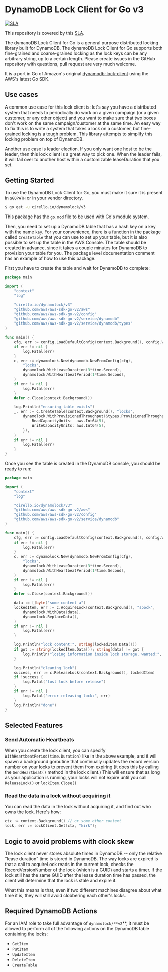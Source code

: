 # DynamoDB Lock Client for Go v3

[![SLA](https://img.shields.io/badge/SLA-95%25-brightgreen.svg)](https://github.com/cirello-io/public/blob/master/SLA.md)

This repository is covered by this [SLA](https://github.com/cirello-io/public/blob/master/SLA.md).

The dymanoDB Lock Client for Go is a general purpose distributed locking library
built for DynamoDB. The dynamoDB Lock Client for Go supports both fine-grained
and coarse-grained locking as the lock keys can be any arbitrary string, up to a
certain length. Please create issues in the GitHub repository with questions,
pull request are very much welcome.

It is a port in Go of Amazon's original [dynamodb-lock-client](https://github.com/awslabs/dynamodb-lock-client) using the AWS's latest Go SDK.

## Use cases
A common use case for this lock client is:
let's say you have a distributed system that needs to periodically do work on a
given campaign (or a given customer, or any other object) and you want to make
sure that two boxes don't work on the same campaign/customer at the same time.
An easy way to fix this is to write a system that takes a lock on a customer,
but fine-grained locking is a tough problem. This library attempts to simplify
this locking problem on top of DynamoDB.

Another use case is leader election. If you only want one host to be the leader,
then this lock client is a great way to pick one. When the leader fails, it will
fail over to another host within a customizable leaseDuration that you set.

## Getting Started
To use the DynamoDB Lock Client for Go, you must make it sure it is present in
`$GOPATH` or in your vendor directory.

```sh
$ go get -u cirello.io/dynamolock/v3
```

This package has the `go.mod` file to be used with Go's module system.

Then, you need to set up a DynamoDB table that has a hash key on a key with the
name `key`. For your convenience, there is a function in the package called
`CreateTable` that you can use to set up your table, but it is also possible to
set up the table in the AWS Console. The table should be created in advance,
since it takes a couple minutes for DynamoDB to provision your table for you.
The package level documentation comment has an example of how to use this
package.

First you have to create the table and wait for DynamoDB to complete:
```Go
package main

import (
	"context"
	"log"

	"cirello.io/dynamolock/v3"
	"github.com/aws/aws-sdk-go-v2/aws"
	"github.com/aws/aws-sdk-go-v2/config"
	"github.com/aws/aws-sdk-go-v2/service/dynamodb"
	"github.com/aws/aws-sdk-go-v2/service/dynamodb/types"
)

func main() {
	cfg, err := config.LoadDefaultConfig(context.Background(), config.WithRegion("us-west-2"))
	if err != nil {
		log.Fatal(err)
	}
	c, err := dynamolock.New(dynamodb.NewFromConfig(cfg),
		"locks",
		dynamolock.WithLeaseDuration(3*time.Second),
		dynamolock.WithHeartbeatPeriod(1*time.Second),
	)
	if err != nil {
		log.Fatal(err)
	}
	defer c.Close(context.Background())

	log.Println("ensuring table exists")
	_, err := c.CreateTable(context.Background(), "locks",
		dynamolock.WithProvisionedThroughput(&types.ProvisionedThroughput{
			ReadCapacityUnits:  aws.Int64(5),
			WriteCapacityUnits: aws.Int64(5),
		}),
	)
	if err != nil {
		log.Fatal(err)
	}
}
```

Once you see the table is created in the DynamoDB console, you should be ready
to run:

```Go
package main

import (
	"context"
	"log"

	"cirello.io/dynamolock/v3"
	"github.com/aws/aws-sdk-go-v2/aws"
	"github.com/aws/aws-sdk-go-v2/config"
	"github.com/aws/aws-sdk-go-v2/service/dynamodb"
)

func main() {
	cfg, err := config.LoadDefaultConfig(context.Background(), config.WithRegion("us-west-2"))
	if err != nil {
		log.Fatal(err)
	}
	c, err := dynamolock.New(dynamodb.NewFromConfig(cfg),
		"locks",
		dynamolock.WithLeaseDuration(3*time.Second),
		dynamolock.WithHeartbeatPeriod(1*time.Second),
	)
	if err != nil {
		log.Fatal(err)
	}
	defer c.Close(context.Background())

	data := []byte("some content a")
	lockedItem, err := c.AcquireLock(context.Background(), "spock",
		dynamolock.WithData(data),
		dynamolock.ReplaceData(),
	)
	if err != nil {
		log.Fatal(err)
	}

	log.Println("lock content:", string(lockedItem.Data()))
	if got := string(lockedItem.Data()); string(data) != got {
		log.Println("losing information inside lock storage, wanted:", string(data), " got:", got)
	}

	log.Println("cleaning lock")
	success, err := c.ReleaseLock(context.Background(), lockedItem)
	if !success {
		log.Fatal("lost lock before release")
	}
	if err != nil {
		log.Fatal("error releasing lock:", err)
	}
	log.Println("done")
}
```

## Selected Features
### Send Automatic Heartbeats
When you create the lock client, you can specify `WithHeartbeatPeriod(time.Duration)`
like in the above example, and it will spawn a background goroutine that
continually updates the record version number on your locks to prevent them from
expiring (it does this by calling the `SendHeartbeat()` method in the lock
client.) This will ensure that as long as your application is running, your
locks will not expire until you call `ReleaseLock()` or `lockItem.Close()`

### Read the data in a lock without acquiring it
You can read the data in the lock without acquiring it, and find out who owns
the lock. Here's how:
```Go
ctx := context.Background() // or some other context
lock, err := lockClient.Get(ctx, "kirk");
```

## Logic to avoid problems with clock skew
The lock client never stores absolute times in DynamoDB -- only the relative
"lease duration" time is stored in DynamoDB. The way locks are expired is that a
call to acquireLock reads in the current lock, checks the RecordVersionNumber of
the lock (which is a GUID) and starts a timer. If the lock still has the same
GUID after the lease duration time has passed, the client will determine that
the lock is stale and expire it.

What this means is that, even if two different machines disagree about what time
it is, they will still avoid clobbering each other's locks.

## Required DynamoDB Actions
For an IAM role to take full advantage of `dynamolock/**v2`**, it must be allowed to
perform all of the following actions on the DynamoDB table containing the locks:

* `GetItem`
* `PutItem`
* `UpdateItem`
* `DeleteItem`
* `CreateTable`
